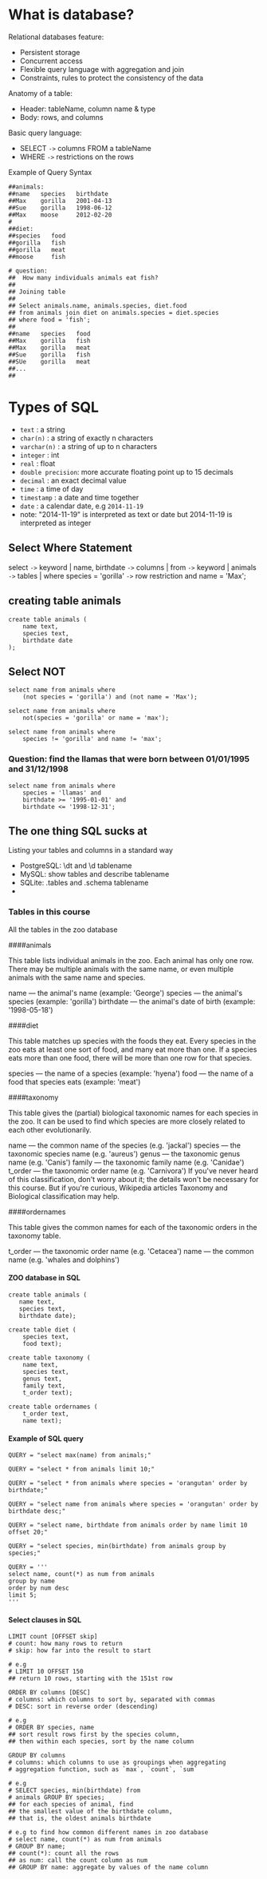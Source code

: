 # What is database?

Relational databases feature:

* Persistent storage
* Concurrent access
* Flexible query language with aggregation and join
* Constraints, rules to protect the consistency of the data

Anatomy of a table:

* Header: tableName, column name & type
* Body: rows, and columns

Basic query language:

* SELECT `->` columns FROM a tableName
* WHERE `->` restrictions on the rows 

Example of Query Syntax

    ##animals:
    ##name   species   birthdate
    ##Max    gorilla   2001-04-13
    ##Sue    gorilla   1998-06-12
    ##Max    moose     2012-02-20
    #
    ##diet:
    ##species   food
    ##gorilla   fish
    ##gorilla   meat
    ##moose     fish

    # question:
    ##  How many individuals animals eat fish?
    ## 
    ## Joining table
    ##
    ## Select animals.name, animals.species, diet.food
    ## from animals join diet on animals.species = diet.species
    ## where food = 'fish';
    ##
    ##name   species   food
    ##Max    gorilla   fish
    ##Max    gorilla   meat
    ##Sue    gorilla   fish
    ##SUe    gorilla   meat
    ##...
    ##

# Types of SQL

* `text`            : a string
* `char(n)`         : a string of exactly n characters
* `varchar(n)`      : a string of up to n characters
* `integer`         : int 
* `real`            : float
* `double precision`: more accurate floating point up to 15 decimals
* `decimal`         : an exact decimal value
* `time`            : a time of day
* `timestamp`       : a date and time together
* `date`            : a calendar date, e.g `2014-11-19`
* note: "2014-11-19" is interpreted as text or date but
2014-11-19 is interpreted as integer

## Select Where Statement

select                      `->` keyword
|
name, birthdate             `->` columns
|
from                        `->` keyword
|
animals                     `->` tables
|
where species = 'gorilla'   `->` row restriction
  and name = 'Max'; 
  
## creating table animals

    create table animals (
        name text,
        species text,
        birthdate date
    );

## Select NOT

    select name from animals where
        (not species = 'gorilla') and (not name = 'Max');

    select name from animals where
        not(species = 'gorilla' or name = 'max');
        
    select name from animals where
        species != 'gorilla' and name != 'max';
    
### Question: find the llamas that were born between 01/01/1995 and 31/12/1998

    select name from animals where
        species = 'llamas' and
        birthdate >= '1995-01-01' and
        birthdate <= '1998-12-31';
        
## The one thing SQL sucks at

Listing your tables and columns in a standard way

* PostgreSQL: \dt and \d tablename
* MySQL: show tables and describe tablename
* SQLite: .tables and .schema tablename
* 

### Tables in this course

All the tables in the zoo database

####animals

This table lists individual animals in the zoo. Each animal has only one row. There may be multiple animals with the same name, or even multiple animals with the same name and species.

name — the animal's name (example: 'George')
species — the animal's species (example: 'gorilla')
birthdate — the animal's date of birth (example: '1998-05-18')

####diet

This table matches up species with the foods they eat. Every species in the zoo eats at least one sort of food, and many eat more than one. If a species eats more than one food, there will be more than one row for that species.

species — the name of a species (example: 'hyena')
food — the name of a food that species eats (example: 'meat')

####taxonomy

This table gives the (partial) biological taxonomic names for each species in the zoo. It can be used to find which species are more closely related to each other evolutionarily.

name — the common name of the species (e.g. 'jackal')
species — the taxonomic species name (e.g. 'aureus')
genus — the taxonomic genus name (e.g. 'Canis')
family — the taxonomic family name (e.g. 'Canidae')
t_order — the taxonomic order name (e.g. 'Carnivora')
If you've never heard of this classification, don't worry about it; the details won't be necessary for this course. But if you're curious, Wikipedia articles Taxonomy and Biological classification may help.

####ordernames

This table gives the common names for each of the taxonomic orders in the taxonomy table.

t_order — the taxonomic order name (e.g. 'Cetacea')
name — the common name (e.g. 'whales and dolphins')

#### ZOO database in SQL

    create table animals (  
       name text,
       species text,
       birthdate date);

    create table diet (
        species text,
        food text);  

    create table taxonomy (
        name text,
        species text,
        genus text,
        family text,
        t_order text); 

    create table ordernames (
        t_order text,
        name text);

#### Example of SQL query

    QUERY = "select max(name) from animals;"

    QUERY = "select * from animals limit 10;"

    QUERY = "select * from animals where species = 'orangutan' order by birthdate;"

    QUERY = "select name from animals where species = 'orangutan' order by birthdate desc;"

    QUERY = "select name, birthdate from animals order by name limit 10 offset 20;"

    QUERY = "select species, min(birthdate) from animals group by species;"

    QUERY = '''
    select name, count(*) as num from animals
    group by name
    order by num desc
    limit 5;
    '''

#### Select clauses in SQL

    LIMIT count [OFFSET skip]
    # count: how many rows to return
    # skip: how far into the result to start

    # e.g
    # LIMIT 10 OFFSET 150
    ## return 10 rows, starting with the 151st row

    ORDER BY columns [DESC]
    # columns: which columns to sort by, separated with commas
    # DESC: sort in reverse order (descending)

    # e.g
    # ORDER BY species, name 
    ## sort result rows first by the species column,
    ## then within each species, sort by the name column

    GROUP BY columns
    # columns: which columns to use as groupings when aggregating
    # aggregation function, such as `max`, `count`, `sum`
    
    # e.g
    # SELECT species, min(birthdate) from
    # animals GROUP BY species;
    ## for each species of animal, find 
    ## the smallest value of the birthdate column,
    ## that is, the oldest animals birthdate

    # e.g to find how common different names in zoo database
    # select name, count(*) as num from animals
    # GROUP BY name;
    ## count(*): count all the rows
    ## as num: call the count column as num
    ## GROUP BY name: aggregate by values of the name column



    
            
